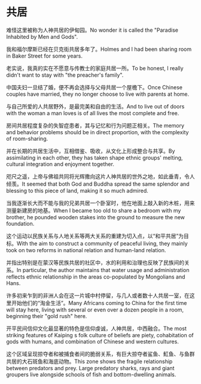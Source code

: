 # 共居

<p><span class="chinese">难怪这里被称为人神共居的伊甸园。</span><span class="english">No wonder it is called the "Paradise Inhabited by Men and Gods".</span></p>

<p><span class="chinese">我和福尔摩斯已经在贝克街共居多年了。</span><span class="english">Holmes and I had been sharing room in Baker Street for some years.</span></p>

<p><span class="chinese">老实说，我真的实在不愿意与传教士的家庭共居一所。</span><span class="english">To be honest, I really didn't want to stay with "the preacher's family".</span></p>

<p><span class="chinese">中国夫妇一旦结了婚，便不再会选择与父母共居一个屋檐下。</span><span class="english">Once Chinese couples have married, they no longer choose to live with parents at home.</span></p>

<p><span class="chinese">与自己所爱的人共居野外，是最完美和自由的生活。</span><span class="english">And to live out of doors with the woman a man loves is of all lives the most complete and free.</span></p>

<p><span class="chinese">房间共居程度复杂的失智症患者，其与记忆和行为问题正相关。</span><span class="english">The memory and behavior problems should be in direct proportion, with the complexity of room-sharing.</span></p>

<p><span class="chinese">并在长期的共居生活中，互相借鉴、吸收，从文化上形成整合与共享。</span><span class="english">By assimilating in each other, they has taken shape ethnic groups' melting, cultural integration and enjoyment together.</span></p>

<p><span class="chinese">咫尺之遥，上帝与佛祖共同将光辉撒向这片人神共居的世外之地，如此垂青，令人倾羡。</span><span class="english">It seemed that both God and Buddha spread the same splendor and blessing to this piece of land, making it so much admired.</span></p>

<p><span class="chinese">当我逐渐长大而不能与我的兄弟共居一个卧室时，他在地面上敲入新的木桩，用来测量新建房的地基。</span><span class="english">When I became too old to share a bedroom with my brother, he pounded wooden stakes into the ground to measure the new foundation.</span></p>

<p><span class="chinese">这个运动以民族关系与人地关系等两大关系的重建为切入点，以“和平共居”为目标。</span><span class="english">With the aim to construct a community of peaceful living, they mainly took on two reforms in national relation and human-land relation.</span></p>

<p><span class="chinese">并指出特别是在蒙汉等民族共居的社区中，水的利用和治理也反映了民族间的关系。</span><span class="english">In particular, the author maintains that water usage and administration reflects ethnic relationship in the areas co-populated by Mongolians and Hans.</span></p>

<p><span class="chinese">许多初来乍到的非洲人会在这一片城中村停留，与几人或者数十人共居一室，在这里开始他们的“淘金生活”。</span><span class="english">Many Africans coming to China for the first time will stay here, living with several or even over a dozen people in a room, beginning their "gold rush" here.</span></p>

<p><span class="chinese">开平民间信仰文化最显著的特色是信仰虔诚，人神共居，中西融合。</span><span class="english">The most striking features of Kaiping s folk culture of beliefs are piety, cohabitation of gods with humans, and combination of Chinese and western cultures.</span></p>

<p><span class="chinese">这个区域呈现掠夺者和被捕食者间的脆弱关系，有巨大掠夺者鲨鱼、魟鱼、与鱼群共居的大石斑鱼和海底动物。</span><span class="english">This zone shows the fragile relationship between predators and prey. Large predatory sharks, rays and giant groupers live alongside schools of fish and bottom-dwelling animals.</span></p>


